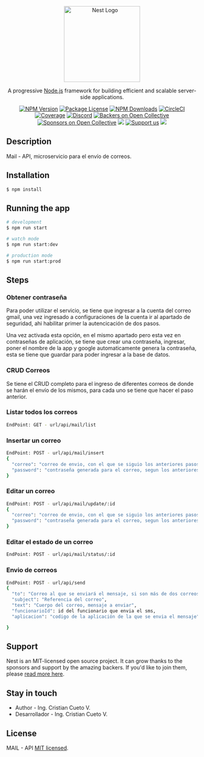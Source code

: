<p align="center">
  <a href="http://nestjs.com/" target="blank"><img src="https://nestjs.com/img/logo-small.svg" width="200" alt="Nest Logo" /></a>
</p>

[circleci-image]: https://img.shields.io/circleci/build/github/nestjs/nest/master?token=abc123def456
[circleci-url]: https://circleci.com/gh/nestjs/nest

  <p align="center">A progressive <a href="http://nodejs.org" target="_blank">Node.js</a> framework for building efficient and scalable server-side applications.</p>
    <p align="center">
<a href="https://www.npmjs.com/~nestjscore" target="_blank"><img src="https://img.shields.io/npm/v/@nestjs/core.svg" alt="NPM Version" /></a>
<a href="https://www.npmjs.com/~nestjscore" target="_blank"><img src="https://img.shields.io/npm/l/@nestjs/core.svg" alt="Package License" /></a>
<a href="https://www.npmjs.com/~nestjscore" target="_blank"><img src="https://img.shields.io/npm/dm/@nestjs/common.svg" alt="NPM Downloads" /></a>
<a href="https://circleci.com/gh/nestjs/nest" target="_blank"><img src="https://img.shields.io/circleci/build/github/nestjs/nest/master" alt="CircleCI" /></a>
<a href="https://coveralls.io/github/nestjs/nest?branch=master" target="_blank"><img src="https://coveralls.io/repos/github/nestjs/nest/badge.svg?branch=master#9" alt="Coverage" /></a>
<a href="https://discord.gg/G7Qnnhy" target="_blank"><img src="https://img.shields.io/badge/discord-online-brightgreen.svg" alt="Discord"/></a>
<a href="https://opencollective.com/nest#backer" target="_blank"><img src="https://opencollective.com/nest/backers/badge.svg" alt="Backers on Open Collective" /></a>
<a href="https://opencollective.com/nest#sponsor" target="_blank"><img src="https://opencollective.com/nest/sponsors/badge.svg" alt="Sponsors on Open Collective" /></a>
  <a href="https://paypal.me/kamilmysliwiec" target="_blank"><img src="https://img.shields.io/badge/Donate-PayPal-ff3f59.svg"/></a>
    <a href="https://opencollective.com/nest#sponsor"  target="_blank"><img src="https://img.shields.io/badge/Support%20us-Open%20Collective-41B883.svg" alt="Support us"></a>
  <a href="https://twitter.com/nestframework" target="_blank"><img src="https://img.shields.io/twitter/follow/nestframework.svg?style=social&label=Follow"></a>
</p>
  <!--[![Backers on Open Collective](https://opencollective.com/nest/backers/badge.svg)](https://opencollective.com/nest#backer)
  [![Sponsors on Open Collective](https://opencollective.com/nest/sponsors/badge.svg)](https://opencollective.com/nest#sponsor)-->

## Description

Mail - API, microservicio para el envío de correos.

## Installation

```bash
$ npm install
```

## Running the app

```bash
# development
$ npm run start

# watch mode
$ npm run start:dev

# production mode
$ npm run start:prod
```

## Steps

### Obtener contraseña

Para poder utilizar el servicio, se tiene que ingresar a la cuenta del correo gmail, una vez ingresado a configuraciones de la cuenta ir al apartado de seguridad, ahi habilitar primer la autencicación de dos pasos.

Una vez activada esta opción, en el mismo apartado pero esta vez en contraseñas de aplicación, se tiene que crear una contraseña, ingresar, poner el nombre de la app y google automaticamente genera la contraseña, esta se tiene que guardar para poder ingresar a la base de datos.

### CRUD Correos

Se tiene el CRUD completo para el ingreso de diferentes correos de donde se harán el envío de los mismos, para cada uno se tiene que hacer el paso anterior.

### Listar todos los correos

```bash
EndPoint: GET - url/api/mail/list
```

### Insertar un correo

```bash
EndPoint: POST - url/api/mail/insert
{
  "correo": "correo de envio, con el que se siguio los anteriores pasos",
  "password": "contraseña generada para el correo, segun los anteriores pasos"
}
```

### Editar un correo

```bash
EndPoint: POST - url/api/mail/update/:id
{
  "correo": "correo de envio, con el que se siguio los anteriores pasos",
  "password": "contraseña generada para el correo, segun los anteriores pasos"
}
```

### Editar el estado de un correo

```bash
EndPoint: POST - url/api/mail/status/:id
```

### Envio de correos

```bash
EndPoint: POST - url/api/send
{
  "to": "Correo al que se enviará el mensaje, si son más de dos correos, tienen que estar separados por comas",
  "subject": "Referencia del correo",
  "text": "Cuerpo del correo, mensaje a enviar",
  "funcionarioId": id del funcionario que envia el sms,
  "aplicacion": "codigo de la aplicación de la que se envia el mensaje"

}
```

## Support

Nest is an MIT-licensed open source project. It can grow thanks to the sponsors and support by the amazing backers. If you'd like to join them, please [read more here](https://docs.nestjs.com/support).

## Stay in touch

- Author - Ing. Cristian Cueto V.
- Desarrollador - Ing. Cristian Cueto V.

## License

MAIL - API [MIT licensed](LICENSE).
